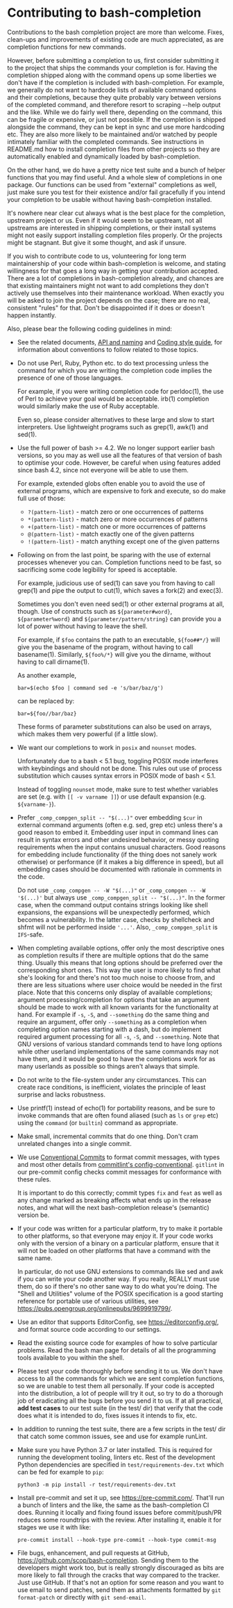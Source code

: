 # Contributing to bash-completion

Contributions to the bash completion project are more than welcome. Fixes,
clean-ups and improvements of existing code are much appreciated, as are
completion functions for new commands.

However, before submitting a completion to us, first consider submitting it to
the project that ships the commands your completion is for. Having the
completion shipped along with the command opens up some liberties we don't have
if the completion is included with bash-completion. For example, we generally do
not want to hardcode lists of available command options and their completions,
because they quite probably vary between versions of the completed command, and
therefore resort to scraping --help output and the like. While we do fairly well
there, depending on the command, this can be fragile or expensive, or just not
possible. If the completion is shipped alongside the command, they can be kept
in sync and use more hardcoding etc. They are also more likely to be maintained
and/or watched by people intimately familiar with the completed commands. See
instructions in README.md how to install completion files from other projects so
they are automatically enabled and dynamically loaded by bash-completion.

On the other hand, we do have a pretty nice test suite and a bunch of helper
functions that you may find useful. And a whole slew of completions in one
package. Our functions can be used from "external" completions as well, just
make sure you test for their existence and/or fail gracefully if you intend your
completion to be usable without having bash-completion installed.

It's nowhere near clear cut always what is the best place for the completion,
upstream project or us. Even if it would seem to be upstream, not all upstreams
are interested in shipping completions, or their install systems might not
easily support installing completion files properly. Or the projects might be
stagnant. But give it some thought, and ask if unsure.

If you wish to contribute code to us, volunteering for long term maintainership
of your code within bash-completion is welcome, and stating willingness for that
goes a long way in getting your contribution accepted. There are a lot of
completions in bash-completion already, and chances are that existing
maintainers might not want to add completions they don't actively use themselves
into their maintenance workload. When exactly you will be asked to join the
project depends on the case; there are no real, consistent "rules" for that.
Don't be disappointed if it does or doesn't happen instantly.

Also, please bear the following coding guidelines in mind:

-   See the related documents, [API and naming](doc/api-and-naming.md) and
    [Coding style guide](doc/styleguide.md), for information about conventions
    to follow related to those topics.

-   Do not use Perl, Ruby, Python etc. to do text processing unless the command
    for which you are writing the completion code implies the presence of one of
    those languages.

    For example, if you were writing completion code for perldoc(1), the use of
    Perl to achieve your goal would be acceptable. irb(1) completion would
    similarly make the use of Ruby acceptable.

    Even so, please consider alternatives to these large and slow to start
    interpreters. Use lightweight programs such as grep(1), awk(1) and sed(1).

-   Use the full power of bash >= 4.2. We no longer support earlier bash
    versions, so you may as well use all the features of that version of bash to
    optimise your code. However, be careful when using features added since bash
    4.2, since not everyone will be able to use them.

    For example, extended globs often enable you to avoid the use of external
    programs, which are expensive to fork and execute, so do make full use of
    those:

    -   `?(pattern-list)` - match zero or one occurrences of patterns
    -   `*(pattern-list)` - match zero or more occurrences of patterns
    -   `+(pattern-list)` - match one or more occurrences of patterns
    -   `@(pattern-list)` - match exactly one of the given patterns
    -   `!(pattern-list)` - match anything except one of the given patterns

-   Following on from the last point, be sparing with the use of external
    processes whenever you can. Completion functions need to be fast, so
    sacrificing some code legibility for speed is acceptable.

    For example, judicious use of sed(1) can save you from having to call
    grep(1) and pipe the output to cut(1), which saves a fork(2) and exec(3).

    Sometimes you don't even need sed(1) or other external programs at all,
    though. Use of constructs such as `${parameter#word}`, `${parameter%word}`
    and `${parameter/pattern/string}` can provide you a lot of power without
    having to leave the shell.

    For example, if `$foo` contains the path to an executable, `${foo##*/}` will
    give you the basename of the program, without having to call basename(1).
    Similarly, `${foo%/*}` will give you the dirname, without having to call
    dirname(1).

    As another example,

    ```shell
    bar=$(echo $foo | command sed -e 's/bar/baz/g')
    ```

    can be replaced by:

    ```shell
    bar=${foo//bar/baz}
    ```

    These forms of parameter substitutions can also be used on arrays, which
    makes them very powerful (if a little slow).

-   We want our completions to work in `posix` and `nounset` modes.

    Unfortunately due to a bash < 5.1 bug, toggling POSIX mode interferes with
    keybindings and should not be done. This rules out use of process
    substitution which causes syntax errors in POSIX mode of bash < 5.1.

    Instead of toggling `nounset` mode, make sure to test whether variables are
    set (e.g. with `[[ -v varname ]]`) or use default expansion (e.g.
    `${varname-}`).

-   Prefer `_comp_compgen_split -- "$(...)"` over embedding `$cur` in external
    command arguments (often e.g. sed, grep etc) unless there's a good reason to
    embed it. Embedding user input in command lines can result in syntax errors
    and other undesired behavior, or messy quoting requirements when the input
    contains unusual characters. Good reasons for embedding include
    functionality (if the thing does not sanely work otherwise) or performance
    (if it makes a big difference in speed), but all embedding cases should be
    documented with rationale in comments in the code.

    Do not use `_comp_compgen -- -W "$(...)"` or `_comp_compgen -- -W '$(...)'`
    but always use `_comp_compgen_split -- "$(...)"`. In the former case, when
    the command output contains strings looking like shell expansions, the
    expansions will be unexpectedly performed, which becomes a vulnerability. In
    the latter case, checks by shellcheck and shfmt will not be performed inside
    `'...'`. Also, `_comp_compgen_split` is `IFS`-safe.

-   When completing available options, offer only the most descriptive ones as
    completion results if there are multiple options that do the same thing.
    Usually this means that long options should be preferred over the
    corresponding short ones. This way the user is more likely to find what
    she's looking for and there's not too much noise to choose from, and there
    are less situations where user choice would be needed in the first place.
    Note that this concerns only display of available completions; argument
    processing/completion for options that take an argument should be made to
    work with all known variants for the functionality at hand. For example if
    `-s`, `-S`, and `--something` do the same thing and require an argument,
    offer only `--something` as a completion when completing option names
    starting with a dash, but do implement required argument processing for all
    `-s`, `-S`, and `--something`. Note that GNU versions of various standard
    commands tend to have long options while other userland implementations of
    the same commands may not have them, and it would be good to have the
    completions work for as many userlands as possible so things aren't always
    that simple.

-   Do not write to the file-system under any circumstances. This can create
    race conditions, is inefficient, violates the principle of least surprise
    and lacks robustness.

-   Use printf(1) instead of echo(1) for portability reasons, and be sure to
    invoke commands that are often found aliased (such as `ls` or `grep` etc)
    using the `command` (or `builtin`) command as appropriate.

-   Make small, incremental commits that do one thing. Don't cram unrelated
    changes into a single commit.

-   We use [Conventional Commits](https://www.conventionalcommits.org/) to
    format commit messages, with types and most other details from
    [commitlint's config-conventional](https://github.com/conventional-changelog/commitlint/tree/master/%40commitlint/config-conventional).
    `gitlint` in our pre-commit config checks commit messages for conformance
    with these rules.

    It is important to do this correctly; commit types `fix` and `feat` as well
    as any change marked as breaking affects what ends up in the release notes,
    and what will the next bash-completion release's (semantic) version be.

-   If your code was written for a particular platform, try to make it portable
    to other platforms, so that everyone may enjoy it. If your code works only
    with the version of a binary on a particular platform, ensure that it will
    not be loaded on other platforms that have a command with the same name.

    In particular, do not use GNU extensions to commands like sed and awk if you
    can write your code another way. If you really, REALLY must use them, do so
    if there's no other sane way to do what you're doing. The "Shell and
    Utilities" volume of the POSIX specification is a good starting reference
    for portable use of various utilities, see
    <https://pubs.opengroup.org/onlinepubs/9699919799/>.

-   Use an editor that supports EditorConfig, see <https://editorconfig.org/>,
    and format source code according to our settings.

-   Read the existing source code for examples of how to solve particular
    problems. Read the bash man page for details of all the programming tools
    available to you within the shell.

-   Please test your code thoroughly before sending it to us. We don't have
    access to all the commands for which we are sent completion functions, so we
    are unable to test them all personally. If your code is accepted into the
    distribution, a lot of people will try it out, so try to do a thorough job
    of eradicating all the bugs before you send it to us. If at all practical,
    **add test cases** to our test suite (in the test/ dir) that verify that the
    code does what it is intended to do, fixes issues it intends to fix, etc.

-   In addition to running the test suite, there are a few scripts in the test/
    dir that catch some common issues, see and use for example runLint.

-   Make sure you have Python 3.7 or later installed. This is required for
    running the development tooling, linters etc. Rest of the development Python
    dependencies are specified in `test/requirements-dev.txt` which can be fed
    for example to `pip`:

    ```shell
    python3 -m pip install -r test/requirements-dev.txt
    ```

-   Install pre-commit and set it up, see <https://pre-commit.com/>. That'll run
    a bunch of linters and the like, the same as the bash-completion CI does.
    Running it locally and fixing found issues before commit/push/PR reduces
    some roundtrips with the review. After installing it, enable it for stages
    we use it with like:

    ```shell
    pre-commit install --hook-type pre-commit --hook-type commit-msg
    ```

-   File bugs, enhancement, and pull requests at GitHub,
    <https://github.com/scop/bash-completion>. Sending them to the developers
    might work too, but is really strongly discouraged as bits are more likely
    to fall through the cracks that way compared to the tracker. Just use
    GitHub. If that's not an option for some reason and you want to use email to
    send patches, send them as attachments formatted by `git format-patch` or
    directly with `git send-email`.
